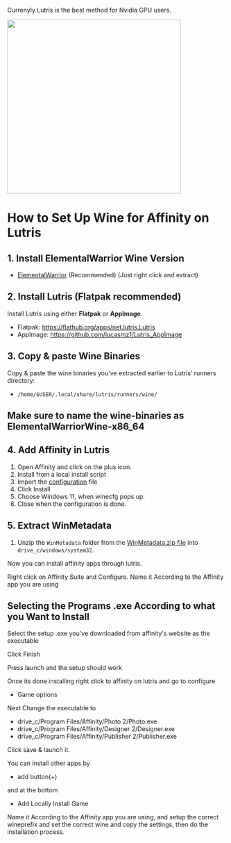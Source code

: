 Currenyly Lutris is the best method for Nvidia GPU users.

<img src="https://raw.githubusercontent.com/Twig6943/AffinityOnLinux/refs/heads/main/Assets/NewLogos/AffinityLutris.png" width="400"/>

# How to Set Up Wine for Affinity on Lutris

## 1. Install ElementalWarrior Wine Version

- [ElementalWarrior](https://github.com/Twig6943/ElementalWarrior-wine-binaries/releases) (Recommended) (Just right click and extract)

## 2. Install Lutris (Flatpak recommended)

Install Lutris using either **Flatpak** or **AppImage**.

- Flatpak: https://flathub.org/apps/net.lutris.Lutris
- AppImage: https://github.com/lucasmz1/Lutris_AppImage

## 3. Copy & paste Wine Binaries

Copy & paste the wine binaries you've extracted earlier to Lutris’ runners directory:

- `/home/$USER/.local/share/lutris/runners/wine/`

## Make sure to name the wine-binaries as ElementalWarriorWine-x86_64

## 4. Add Affinity in Lutris

1. Open Affinity and click on the plus icon.
2. Install from a local install script
3. Import the [configuration](https://github.com/Twig6943/AffinityOnLinux/blob/main/Guides/Lutris/Affinity-Lutris.yaml) file
3. Click Install
5. Choose Windows 11, when winecfg pops up.
6. Close when the configuration is done.

## 5. Extract WinMetadata

1. Unzip the `WinMetadata` folder from the [WinMetadata.zip file](https://nextcloud.ardishco.net/s/4zNC7iJA7Q2QSzG/download/WinMetadata.zip) into `drive_c/windows/system32`.

Now you can install affinity apps through lutris.

Right click on Affinity Suite and Configure.
Name it According to the Affinity app you are using


## Selecting the Programs .exe According to what you Want to Install

Select the setup .exe you've downloaded from affinity's website as the executable

Click Finish

Press launch and the setup should work

Once its done installing right click to affinity on lutris and go to configure
* Game options

Next Change the executable to

* drive_c/Program Files/Affinity/Photo 2/Photo.exe
* drive_c/Program Files/Affinity/Designer 2/Designer.exe
* drive_c/Program Files/Affinity/Publisher 2/Publisher.exe

Click save & launch it.

You can install other apps by
* add button(+)

and at the bottom

* Add Locally Install Game

Name it According to the Affinity app you are using, and setup the correct wineprefix and set the correct wine and copy the settings, then do the installation process.
